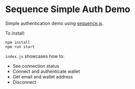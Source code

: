 # Sequence Simple Auth Demo

Simple authentication demo using [sequence.js](https://github.com/0xsequence/sequence.js).

To install:

```
npm install
npm run start
```

`index.js` showcases how to:

- See connection status
- Connect and authenticate wallet
- Get email and wallet address
- Disconnect
